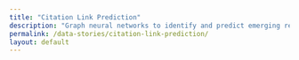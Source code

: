 ```yaml
---
title: "Citation Link Prediction"
description: "Graph neural networks to identify and predict emerging relationships in academic citation networks."
permalink: /data-stories/citation-link-prediction/
layout: default
---
```

